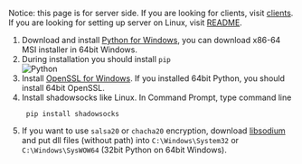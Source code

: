 Notice: this page is for server side. If you are looking for clients, visit [clients](https://github.com/shadowsocks/shadowsocks/wiki/Ports-and-Clients#windows). If you are looking for setting up server on Linux, visit [README](https://github.com/shadowsocks/shadowsocks/blob/master/README.md).

1. Download and install [Python for Windows](https://www.python.org/downloads/windows/), you can download x86-64 MSI installer in 64bit Windows.
2. During installation you should install `pip`  
![Python](https://cloud.githubusercontent.com/assets/493124/5639371/0b91b9fa-9650-11e4-9782-44526d25f2fa.png)
3. Install [OpenSSL for Windows](https://slproweb.com/products/Win32OpenSSL.html). If you installed 64bit Python, you should install 64bit OpenSSL.
4. Install shadowsocks like Linux. In Command Prompt, type command line  
    ````
     pip install shadowsocks
    ````
5. If you want to use `salsa20` or `chacha20` encryption, download [libsodium](http://download.libsodium.org/libsodium/releases/) and put dll files (without path) into `C:\Windows\System32` or `C:\Windows\SysWOW64` (32bit Python on 64bit Windows).